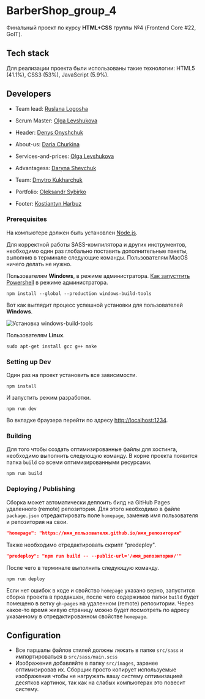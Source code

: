 # BarberShop_group_4

Финальный проект по курсу **HTML+CSS** группы №4 (Frontend Core #22, GoIT).

## Tech stack 

Для реализации проекта были использованы такие технологии: HTML5 (41.1%), CSS3 (53%), JavaScript (5.9%).

## Developers

- Team lead: [Ruslana Logosha](https://www.linkedin.com/in/ruslana-logosha-674b9241/)
- Scrum Master: [Olga Levshukova](https://www.linkedin.com/in/olga-levshukova-62831343/)

- Header: [Denys Onyshchuk](https://www.linkedin.com/in/onishchuk-denis)
- About-us: [Daria Churkina](https://www.linkedin.com/in/daria-churkina-823a4b108/)
- Services-and-prices: [Olga Levshukova](https://www.linkedin.com/in/olga-levshukova-62831343/)
- Advantagess: [Daryna Shevchuk](https://www.linkedin.com/in/daryna-shevchuk-19101993/)
- Team: [Dmytro Kukharchuk](https://www.linkedin.com/in/дмитрий-кухарчук-4979a51b2/)
- Portfolio: [Oleksandr Sybirko](https://www.linkedin.com/in/александр-сибирко-00038819a)
- Footer: [Kostiantyn Harbuz](https://www.linkedin.com/in/kostiantyn-harbuz-758aa71b2/)


### Prerequisites

На компьютере должен быть установлен [Node.js](https://nodejs.org/en/).

Для корректной работы SASS-компилятора и других инструментов, необходимо один
раз глобально поставить дополнительные пакеты, выполнив в терминале следующие
команды. Пользователям MacOS ничего делать не нужно.

Пользователям **Windows**, в режиме администратора.
[Как запусттить Powershell](https://youtu.be/p2tFnxcymwk) в режиме
администратора.

```shell
npm install --global --production windows-build-tools
```

Вот как выглядит процесс успешной установки для пользователей **Windows**.

![Установка windows-build-tools](https://user-images.githubusercontent.com/1426799/45007904-bde9f280-afb4-11e8-8a35-c77dffaffa2a.gif)

Пользователям **Linux**.

```shell
sudo apt-get install gcc g++ make
```

### Setting up Dev

Один раз на проект установить все зависимости.

```shell
npm install
```

И запустить режим разработки.

```shell
npm run dev
```

Во вкладке браузера перейти по адресу
[http://localhost:1234](http://localhost:1234).

### Building

Для того чтобы создать оптимизированные файлы для хостинга, необходимо выполнить
следующую команду. В корне проекта появится папка `build` со всеми
оптимизированными ресурсами.

```shell
npm run build
```

### Deploying / Publishing

Сборка может автоматически деплоить билд на GitHub Pages удаленного (remote)
репозитория. Для этого необходимо в файле `package.json` отредактировать поле
`homepage`, заменив имя пользователя и репозитория на свои.

```json
"homepage": "https://имя_пользователя.github.io/имя_репозитория"
```

Также необходимо отредактировать скрипт "predeploy".

```json
"predeploy": "npm run build -- --public-url='/имя_репозитория/'"
```

После чего в терминале выполнить следующую команду.

```shell
npm run deploy
```

Если нет ошибок в коде и свойство `homepage` указано верно, запустится сборка
проекта в продакшен, после чего содержимое папки `build` будет помещено в ветку
`gh-pages` на удаленном (remote) репозитории. Через какое-то время живую
страницу можно будет посмотреть по адресу указанному в отредактированном
свойстве `homepage`.

## Configuration

- Все паршалы файлов стилей должны лежать в папке `src/sass` и импортироваться в
  `src/sass/main.scss`
- Изображения добавляйте в папку `src/images`, заранее оптимизировав их. Сборщик
  просто копирует используемые изображения чтобы не нагружать вашу систему
  оптимизацией десятков картинок, так как на слабых компьютерах это повесит
  систему.
